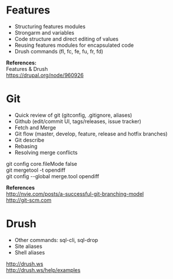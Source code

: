 Features
======

* Structuring features modules
* Strongarm and variables
* Code structure and direct editing of values
* Reusing features modules for encapsulated code
* Drush commands (fl, fc, fe, fu, fr, fd)

**References:**  
Features & Drush  
https://drupal.org/node/960926

Git
===

* Quick review of git (gitconfig, .gitignore, aliases)
* Github (edit/commit UI, tags/releases, issue tracker)
* Fetch and Merge
* Git flow (master, develop, feature, release and hotfix branches)
* Git describe
* Rebasing
* Resolving merge conflicts

git config core.fileMode false  
git mergetool -t opendiff  
git config --global merge.tool opendiff

**References**  
http://nvie.com/posts/a-successful-git-branching-model  
http://git-scm.com

Drush
====

* Other commands: sql-cli, sql-drop
* Site aliases
* Shell aliases

http://drush.ws  
http://drush.ws/help/examples  
